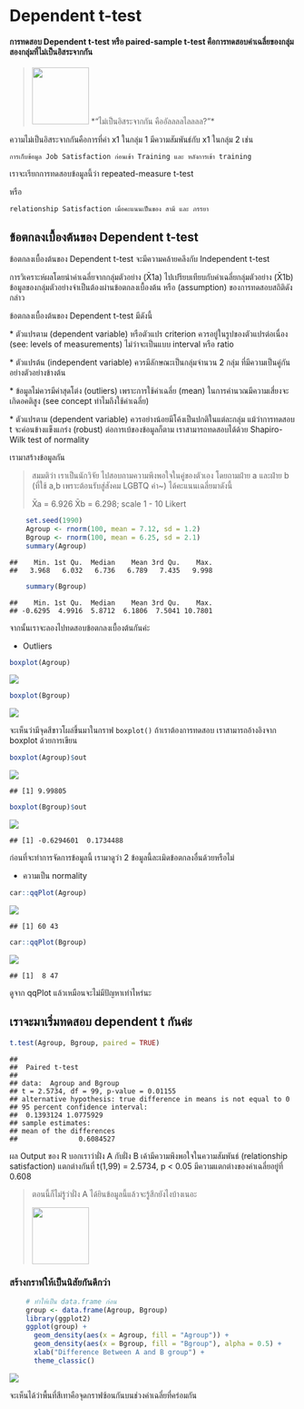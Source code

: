 # Dependent t-test

#### การทดสอบ Dependent t-test หรือ paired-sample t-test คือการทดสอบค่าเฉลี่ยของกลุ่มสองกลุ่มที่ไม่เป็นอิสระจากกัน

> <img src="docs/paired_t_files/figure-markdown_strict/แมวตั้งรับ-5.png" width="100" />
> *“ไม่เป็นอิสระจากกัน คืออัลลลลไลลลล?”*

ความไม่เป็นอิสระจากกันคือการที่ค่า x1 ในกลุ่ม 1 มีความสัมพันธ์กับ x1
ในกลุ่ม 2 เช่น

    การเก็บข้อมูล Job Satisfaction ก่อนเข้า Training และ หลังการเข้า training

เราจะเรียกการทดสอบข้อมูลนี้ว่า repeated-measure t-test

หรือ

    relationship Satisfaction เมื่อคะแนนเป็นของ สามี และ ภรรยา

## ข้อตกลงเบื้องต้นของ Dependent t-test

ข้อตกลงเบื้องต้นของ Dependent t-test จะมีความคล้ายคลึงกับ Independent t-test

การวิเคราะห์ผลโดยนำค่าเฉลี่ยจากกลุ่มตัวอย่าง (X̄1a) ไปเปรียบเทียบกับค่าเฉลี่ยกลุ่มตัวอย่าง (X̄1b) ข้อมูลของกลุ่มตัวอย่างจำเป็นต้องผ่านข้อตกลงเบื้องต้น หรือ (assumption)
ของการทดสอบสถิติดังกล่าว

ข้อตกลงเบื้องต้นของ Dependent t-test มีดังนี้

\* ตัวแปรตาม (dependent variable) หรือตัวแปร criterion
ควรอยู่ในรูปของตัวแปรต่อเนื่อง (see: levels of measurements)
ไม่ว่าจะเป็นแบบ interval หรือ ratio

\* ตัวแปรต้น (independent variable) ควรมีลักษณะเป็นกลุ่มจำนวน 2 กลุ่ม
ที่มีความเป็นคู่กันอย่างตัวอย่างข้างต้น

\* ข้อมูลไม่ควรมีค่าสุดโต่ง (outliers) เพราะการใช้ค่าเฉลี่ย (mean)
ในการคำนวณมีความเสี่ยงจะเกิดอคติสูง (see concept ทำไมถึงใช้ค่าเฉลี่ย)

\* ตัวแปรตาม (dependent variable) ควรอย่างน้อยมีโค้งเป็นปกติในแต่ละกลุ่ม
แม้ว่าการทดสอบ t จะค่อนข้างแข็งแกร่ง (robust) ต่อการเบ้ของข้อมูลก็ตาม
เราสามารถทดสอบได้ด้วย Shapiro-Wilk test of normality

เรามาสร้างข้อมูลกัน

> สมมติว่า เราเป็นนักวิจัย ไปสอบถามความพึงพอใจในคู่ของตัวเอง โดยถามฝ่าย
> a และฝ่าย b (ที่ใช้ a,b เพราะต้อนรับสู่สังคม LGBTQ ค่า~)
> ได้คะแนนเฉลี่ยมาดังนี้
>
> X̄a = 6.926
> X̄b = 6.298;
> scale 1 - 10 Likert

``` r
    set.seed(1990)
    Agroup <- rnorm(100, mean = 7.12, sd = 1.2)
    Bgroup <- rnorm(100, mean = 6.25, sd = 2.1)
    summary(Agroup)
```


    ##    Min. 1st Qu.  Median    Mean 3rd Qu.    Max. 
    ##   3.968   6.032   6.736   6.789   7.435   9.998


``` r
    summary(Bgroup)
```


    ##    Min. 1st Qu.  Median    Mean 3rd Qu.    Max. 
    ## -0.6295  4.9916  5.8712  6.1806  7.5041 10.7801

จากนั้นเราจะลองไปทดสอบข้อตกลงเบื้องต้นกันค่ะ

-   Outliers
``` r
boxplot(Agroup)
```

![](docs/paired_t_files/figure-markdown_strict/unnamed-chunk-2-1.png)

``` r
boxplot(Bgroup)
```

![](paired_t_files/figure-markdown_strict/unnamed-chunk-2-2.png)

จะเห็นว่ามีจุดสีขาวโผล่ขึ้นมาในกราฟ `boxplot()` ถ้าเราต้องการทดสอบ เราสามารถอ้างอิงจาก boxplot ด้วยการเขียน

``` r
boxplot(Agroup)$out
```

![](docs/paired_t_files/figure-markdown_strict/unnamed-chunk-3-1.png)

    ## [1] 9.99805

``` r
boxplot(Bgroup)$out
```

![](docs/paired_t_files/figure-markdown_strict/unnamed-chunk-3-2.png)

    ## [1] -0.6294601  0.1734488

ก่อนที่จะทำการจัดการข้อมูลนี้ เรามาดูว่า 2 ข้อมูลนี้ละเมิดข้อตกลงอื่นด้วยหรือไม่

-   ความเป็น normality

``` r
car::qqPlot(Agroup)
```

![](docs/paired_t_files/figure-markdown_strict/unnamed-chunk-4-1.png)

    ## [1] 60 43

``` r
car::qqPlot(Bgroup)
```

![](docs/paired_t_files/figure-markdown_strict/unnamed-chunk-4-2.png)

    ## [1]  8 47

ดูจาก qqPlot แล้วเหมือนจะไม่มีปัญหาเท่าไหร่นะ

## เราจะมาเริ่มทดสอบ dependent t กันค่ะ

``` r
t.test(Agroup, Bgroup, paired = TRUE)
```

    ## 
    ##  Paired t-test
    ## 
    ## data:  Agroup and Bgroup
    ## t = 2.5734, df = 99, p-value = 0.01155
    ## alternative hypothesis: true difference in means is not equal to 0
    ## 95 percent confidence interval:
    ##  0.1393124 1.0775929
    ## sample estimates:
    ## mean of the differences 
    ##               0.6084527




ผล Output ของ R บอกเราว่าฝั่ง A กับฝั่ง B
เค้ามีความพึงพอใจในความสัมพันธ์ (relationship satisfaction)
แตกต่างกันที่ t(1,99) = 2.5734, p &lt; 0.05
มีความแตกต่างของค่าเฉลี่ยอยู่ที่ 0.608

> ตอนนี้ก็ไม่รู้ว่าฝั่ง A ได้ยินข้อมูลนี้แล้วจะรู้สึกยังไงบ้างเนอะ
>
> <img src="docs/paired_t_files/figure-markdown_strict/แมวตั้งรับ-6.png" width="100" />

### สร้างกราฟให้เป็นนิสัยกันดีกว่า

``` r
    # ทำให้เป็น data.frame ก่อน
    group <- data.frame(Agroup, Bgroup)
    library(ggplot2)
    ggplot(group) +
      geom_density(aes(x = Agroup, fill = "Agroup")) +
      geom_density(aes(x = Bgroup, fill = "Bgroup"), alpha = 0.5) +
      xlab("Difference Between A and B group") +
      theme_classic()
```

![](docs/paired_t_files/figure-markdown_strict/unnamed-chunk-6-1.png)

จะเห็นได้ว่าพื้นที่สีเทาคือจุดกราฟซ้อนกันบนช่วงค่าเฉลี่ยที่คร่อมกัน

